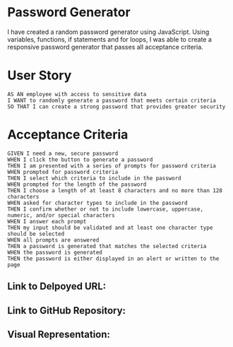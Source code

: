 # Password Generator
I have created a random password generator using JavaScript. Using variables, functions, if statements and for loops, I was able to create a responsive password generator that passes all acceptance criteria.

# User Story

```
AS AN employee with access to sensitive data
I WANT to randomly generate a password that meets certain criteria
SO THAT I can create a strong password that provides greater security
```

# Acceptance Criteria

```
GIVEN I need a new, secure password
WHEN I click the button to generate a password
THEN I am presented with a series of prompts for password criteria
WHEN prompted for password criteria
THEN I select which criteria to include in the password
WHEN prompted for the length of the password
THEN I choose a length of at least 8 characters and no more than 128 characters
WHEN asked for character types to include in the password
THEN I confirm whether or not to include lowercase, uppercase, numeric, and/or special characters
WHEN I answer each prompt
THEN my input should be validated and at least one character type should be selected
WHEN all prompts are answered
THEN a password is generated that matches the selected criteria
WHEN the password is generated
THEN the password is either displayed in an alert or written to the page
```

## Link to Delpoyed URL:
## Link to GitHub Repository:

## Visual Representation: 


